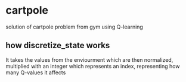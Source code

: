 # cartpole

solution of cartpole problem from gym using Q-learning

## how discretize_state works

It takes the values from the enviourment which are
then normalized, multiplied with an integer which
represents an index, representing how many Q-values it affects
